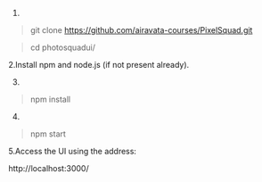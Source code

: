 1.

> git clone https://github.com/airavata-courses/PixelSquad.git

> cd photosquadui/

2.Install npm and node.js (if not present already).

3.
> npm install

4.
> npm start

5.Access the UI using the address:

http://localhost:3000/
